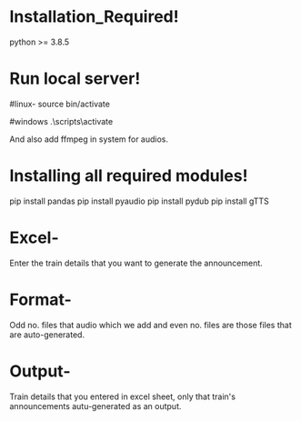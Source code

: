 # Installation_Required!
python >= 3.8.5

# Run local server!
#linux-
source bin/activate

#windows
.\scripts\activate

And also add ffmpeg in system for audios.

# Installing all required modules! 
pip install pandas
pip install pyaudio
pip install pydub
pip install gTTS

# Excel-
Enter the train details that you want to generate the announcement.

# Format-
Odd no. files that audio which we add and even no. files are those files that are auto-generated.

# Output-
Train details that you entered in excel sheet, only that train's announcements autu-generated as an output.
